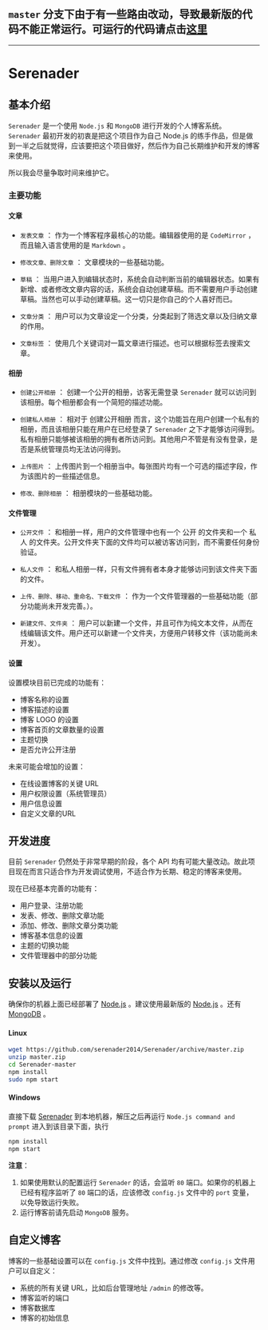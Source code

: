 
## `master` 分支下由于有一些路由改动，导致最新版的代码不能正常运行。可运行的代码请点击[这里](https://github.com/serenader2014/Serenader/tree/7ea8aede1e07e5acd4df2bbffc790b88fac4fff7)
---
# Serenader

## 基本介绍

`Serenader` 是一个使用 `Node.js` 和 `MongoDB` 进行开发的个人博客系统。 `Serenader` 最初开发的初衷是把这个项目作为自己 Node.js 的练手作品，但是做到一半之后就觉得，应该要把这个项目做好，然后作为自己长期维护和开发的博客来使用。

所以我会尽量争取时间来维护它。

### 主要功能

#### 文章

- `发表文章` ： 作为一个博客程序最核心的功能。编辑器使用的是 `CodeMirror` ，而且输入语言使用的是 `Markdown` 。

- `修改文章、删除文章` ： 文章模块的一些基础功能。

- `草稿` ： 当用户进入到编辑状态时，系统会自动判断当前的编辑器状态。如果有新增、或者修改文章内容的话，系统会自动创建草稿。而不需要用户手动创建草稿。当然也可以手动创建草稿。这一切只是你自己的个人喜好而已。

- `文章分类` ： 用户可以为文章设定一个分类，分类起到了筛选文章以及归纳文章的作用。

- `文章标签` ： 使用几个关键词对一篇文章进行描述。也可以根据标签去搜索文章。

#### 相册

- `创建公开相册` ： 创建一个公开的相册，访客无需登录 `Serenader` 就可以访问到该相册。每个相册都会有一个简短的描述功能。

- `创建私人相册` ： 相对于 创建公开相册 而言，这个功能旨在用户创建一个私有的相册，而且该相册只能在用户在已经登录了 `Serenader` 之下才能够访问得到。私有相册只能够被该相册的拥有者所访问到。其他用户不管是有没有登录，是否是系统管理员均无法访问得到。

- `上传图片` ： 上传图片到一个相册当中。每张图片均有一个可选的描述字段，作为该图片的一些描述信息。

- `修改、删除相册` ： 相册模块的一些基础功能。

#### 文件管理

- `公开文件` ： 和相册一样，用户的文件管理中也有一个 公开 的文件夹和一个 私人 的文件夹。公开文件夹下面的文件均可以被访客访问到，而不需要任何身份验证。

- `私人文件` ： 和私人相册一样，只有文件拥有者本身才能够访问到该文件夹下面的文件。

- `上传、删除、移动、重命名、下载文件` ： 作为一个文件管理器的一些基础功能（部分功能尚未开发完善。）。

- `新建文件、文件夹` ： 用户可以新建一个文件，并且可作为纯文本文件，从而在线编辑该文件。用户还可以新建一个文件夹，方便用户转移文件（该功能尚未开发）。

#### 设置

设置模块目前已完成的功能有：

- 博客名称的设置
- 博客描述的设置
- 博客 LOGO 的设置
- 博客首页的文章数量的设置
- 主题切换
- 是否允许公开注册


未来可能会增加的设置：

- 在线设置博客的关键 URL
- 用户权限设置（系统管理员）
- 用户信息设置
- 自定义文章的URL



## 开发进度

目前 `Serenader` 仍然处于非常早期的阶段，各个 API 均有可能大量改动。故此项目现在而言只适合作为开发调试使用，不适合作为长期、稳定的博客来使用。

现在已经基本完善的功能有： 

- 用户登录、注册功能
- 发表、修改、删除文章功能
- 添加、修改、删除文章分类功能
- 博客基本信息的设置
- 主题的切换功能
- 文件管理器中的部分功能

## 安装以及运行

确保你的机器上面已经部署了 [Node.js](http://nodejs.org) 。建议使用最新版的 [Node.js](http://nodejs.org/download) 。还有 [MongoDB](http://mongodb.org) 。

#### Linux

```bash
wget https://github.com/serenader2014/Serenader/archive/master.zip
unzip master.zip
cd Serenader-master
npm install
sudo npm start
```


#### Windows

直接下载 [Serenader](https://github.com/serenader2014/Serenader/archive/master.zip) 到本地机器，解压之后再运行 `Node.js command and prompt` 进入到该目录下面，执行

```bash
npm install
npm start
```


**注意**：

1. 如果使用默认的配置运行 `Serenader` 的话，会监听 `80` 端口。如果你的机器上已经有程序监听了 `80` 端口的话，应该修改 `config.js` 文件中的 `port` 变量，以免导致运行失败。
2. 运行博客前请先启动 `MongoDB` 服务。



## 自定义博客

博客的一些基础设置可以在 `config.js` 文件中找到。通过修改 `config.js` 文件用户可以自定义：

- 系统的所有关键 URL，比如后台管理地址 `/admin` 的修改等。
- 博客监听的端口
- 博客数据库
- 博客的初始信息